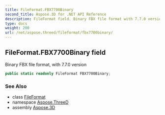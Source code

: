```yaml
---
title: FileFormat.FBX7700Binary
second_title: Aspose.3D for .NET API Reference
description: FileFormat field. Binary FBX file format with 7.7.0 version
type: docs
weight: 200
url: /net/aspose.threed/fileformat/fbx7700binary/
---
```

## FileFormat.FBX7700Binary field

Binary FBX file format, with 7.7.0 version

```csharp
public static readonly FileFormat FBX7700Binary;
```

### See Also

* class [FileFormat](../)
* namespace [Aspose.ThreeD](../../../aspose.threed/)
* assembly [Aspose.3D](../../../)


